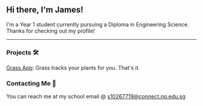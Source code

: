 ## Hi there, I'm James!  
I'm a Year 1 student currently pursuing a Diploma in Engineering Science. Thanks for checking out my profile!

---
### Projects 🛠️
[Grass App](https://github.com/lohhaoyuan/grass): Grass tracks your plants for you. That's it.

### Contacting Me 📧
You can reach me at my school email @ s10267719@connect.np.edu.sg

<!--
**jamersonk/jamersonk** is a ✨ _special_ ✨ repository because its `README.md` (this file) appears on your GitHub profile.

Here are some ideas to get you started:

- 🔭 I’m currently working on ...
- 🌱 I’m currently learning ...
- 👯 I’m looking to collaborate on ...
- 🤔 I’m looking for help with ...
- 💬 Ask me about ...
- 📫 How to reach me: ...
- 😄 Pronouns: ...
- ⚡ Fun fact: ...
-->
